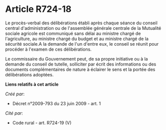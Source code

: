 # Article R724-18

Le procès-verbal des délibérations établi après chaque séance du conseil central d'administration ou de l'assemblée générale
centrale de la Mutualité sociale agricole est communiqué sans délai au ministre chargé de l'agriculture, au ministre chargé
du budget et au ministre chargé de la sécurité sociale.A la demande de l'un d'entre eux, le conseil se réunit pour procéder à
l'examen de ces délibérations. 

Le commissaire du Gouvernement peut, de sa propre initiative ou à la demande du conseil de tutelle, solliciter par écrit des
informations ou des documents complémentaires de nature à éclairer le sens et la portée des délibérations adoptées.

**Liens relatifs à cet article**

_Créé par_:

  - Décret n°2009-793 du 23 juin 2009 - art. 1

_Cité par_:

  - Code rural - art. R724-19 (V)
